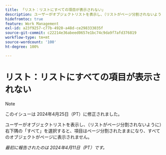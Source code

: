 ```yaml
---
title: 「リスト：リストにすべての項目が表示されない」
description: ユーザーがオブジェクトリストを表示し、（リストがページ分割されないように）右下隅の「すべて」を選択すると、項目はページ分割されたままになり、すべてのオブジェクトがページに表示されません。
hidefromtoc: true
feature: Work Management
exl-id: a23f9257-c77b-4920-a48d-ce298333035f
source-git-commit: c22214e36abeed0657e1bc74c9da9f7afd376819
workflow-type: tm+mt
source-wordcount: '100'
ht-degree: 100%

---
```


# リスト：リストにすべての項目が表示されない

>[!NOTE]
>
>このイシューは 2024年4月25日（PT）に修正されました。

ユーザーがオブジェクトリストを表示し、（リストがページ分割されないように）右下隅の「すべて」を選択すると、項目はページ分割されたままになり、すべてのオブジェクトがページに表示されません。

_最初に報告されたのは 2024年4月11日（PT）です。_
